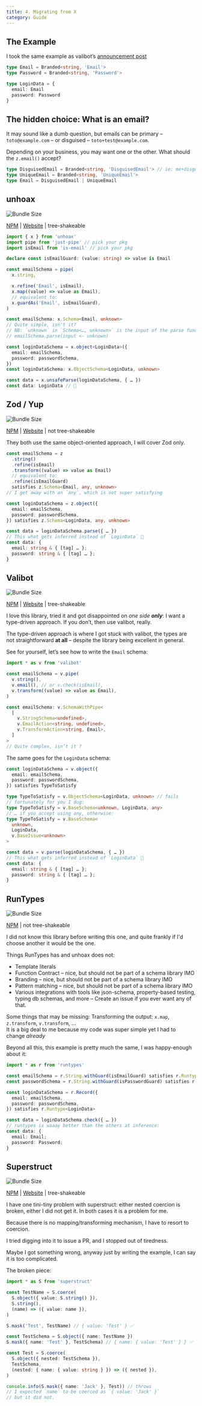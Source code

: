 ```yaml
---
title: 4. Migrating from X
category: Guide
---
```


## The Example

I took the same example as valibot’s [announcement post](https://www.builder.io/blog/introducing-valibot)

```ts
type Email = Branded<string, 'Email'>
type Password = Branded<string, 'Password'>

type LoginData = {
  email: Email
  password: Password
}
```

## The hidden choice: What is an email?

It may sound like a dumb question, but emails can be primary – `toto@example.com` – or disguised – `toto+test@example.com`.

Depending on your business, you may want one or the other. What should the `z.email()` accept?

```ts
type DisguisedEmail = Branded<string, 'DisguisedEmail'> // ie: me+disguisement@gmail.com
type UniqueEmail = Branded<string, 'UniqueEmail'>
type Email = DisguisedEmail | UniqueEmail
```

## unhoax

![Bundle Size](https://deno.bundlejs.com/badge?q=unhoax&treeshake=[{+x+}])

[NPM](https://www.npmjs.com/package/unhoax) | [Website](/) | tree-shakeable

```ts
import { x } from 'unhoax'
import pipe from 'just-pipe' // pick your pkg
import isEmail from 'is-email' // pick your pkg

declare const isEmailGuard: (value: string) => value is Email

const emailSchema = pipe(
  x.string,

  x.refine('Email', isEmail),
  x.map((value) => value as Email),
  // equivalent to:
  x.guardAs('Email', isEmailGuard),
)

const emailSchema: x.Schema<Email, unknown>
// Quite simple, isn't it?
// NB: `unknown` in `Schema<…, unknown>` is the input of the parse function.
// emailSchema.parse(input <- unknown)

const loginDataSchema = x.object<LoginData>({
  email: emailSchema,
  password: passwordSchema,
})
const loginDataSchema: x.ObjectSchema<LoginData, unknown>

const data = x.unsafeParse(loginDataSchema, { … })
const data: LoginData // 🙌
```

## Zod / Yup

![Bundle Size](https://deno.bundlejs.com/badge?q=zod&treeshake=[{+z+}])

[NPM](https://www.npmjs.com/package/zod) | [Website](https://zod.dev/) | not tree-shakeable

They both use the same object-oriented approach, I will cover Zod only.

```ts
const emailSchema = z
  .string()
  .refine(isEmail)
  .transform((value) => value as Email)
  // equivalent to:
  .refine(isEmailGuard)
  satisfies z.Schema<Email, any, unknown>
// I get away with an `any`, which is not super satisfying

const loginDataSchema = z.object({
  email: emailSchema,
  password: passwordSchema,
}) satisfies z.Schema<LoginData, any, unknown>

const data = loginDataSchema.parse({ … })
// This what gets inferred instead of `LoginData` 🤮
const data: {
  email: string & { [tag] … };
  password: string & { [tag] … };
}
```

## Valibot

![Bundle Size](https://deno.bundlejs.com/badge?q=valibot&treeshake=[*])

[NPM](https://www.npmjs.com/package/valibot) | [Website](https://valibot.dev/) | tree-shakeable

I love this library, tried it and got disappointed on _one side **only**_: I want a type-driven approach. If you don’t, then use valibot, really.

The type-driven approach is where I got stuck with valibot, the types are not straightforward **at all** – despite the library being excellent in general.

See for yourself, let’s see how to write the `Email` schema:

```ts
import * as v from 'valibot'

const emailSchema = v.pipe(
  v.string(),
  v.email(), // or v.check(isEmail),
  v.transform((value) => value as Email),
)

const emailSchema: v.SchemaWithPipe<
  [
    v.StringSchema<undefined>,
    v.EmailAction<string, undefined>,
    v.TransformAction<string, Email>,
  ]
>
// Quite complex, isn’t it ?
```

The same goes for the `LoginData` schema:

```ts
const loginDataSchema = v.object({
  email: emailSchema,
  password: passwordSchema,
}) satisfies TypeToSatisfy

type TypeToSatisfy = v.ObjectSchema<LoginData, unknown> // fails
// fortunately for you I dug:
type TypeToSatisfy = v.BaseSchema<unknown, LoginData, any>
// … if you accept using any, otherwise:
type TypeToSatisfy = v.BaseSchema<
  unknown,
  LoginData,
  v.BaseIssue<unknown>
>

const data = v.parse(loginDataSchema, { … })
// This what gets inferred instead of `LoginData` 🤮
const data: {
  email: string & { [tag] … };
  password: string & { [tag] … };
}
```

## RunTypes

![Bundle Size](https://deno.bundlejs.com/badge?q=runtypes&treeshake=[*])

[NPM](https://www.npmjs.com/package/runtypes) | not tree-shakeable

I did not know this library before writing this one, and quite frankly if I'd choose another it would be the one.

Things RunTypes has and unhoax does not:

- Template literals
- Function Contract – nice, but should not be part of a schema library IMO
- Branding – nice, but should not be part of a schema library IMO
- Pattern matching – nice, but should not be part of a schema library IMO
- Various integrations with tools like json-schema, property-based testing, typing db schemas, and more – Create an issue if you ever want any of that.

Some things that may be missing: Transforming the output: `x.map`, `z.transform`, `v.transform`, …<br>
It is a big deal to me because my code was super simple yet I had to change _already_

Beyond all this, this example is pretty much the same, I was happy-enough about it:

```ts
import * as r from 'runtypes'

const emailSchema = r.String.withGuard(isEmailGuard) satisfies r.Runtype<Email>
const passwordSchema = r.String.withGuard(isPasswordGuard) satisfies r.Runtype<Password>

const loginDataSchema = r.Record({
  email: emailSchema,
  password: passwordSchema,
}) satisfies r.Runtype<LoginData>

const data = loginDataSchema.check({ … })
// runtypes is waaay better than the others at inference:
const data: {
  email: Email;
  password: Password;
}
```

## Superstruct

![Bundle Size](https://deno.bundlejs.com/badge?q=superstruct&treeshake=[*])

[NPM](https://www.npmjs.com/package/superstruct) | [Website](https://superstruct.js.org/) | tree-shakeable

I have one tini-tiny problem with superstruct: either nested coercion is broken, either I did not get it. In both cases it is a problem for me.

Because there is no mapping/transforming mechanism, I have to resort to coercion.

I tried digging into it to issue a PR, and I stopped out of tiredness.

Maybe I got something wrong, anyway just by writing the example, I can say it is too complicated.

The broken piece:

```ts
import * as S from 'superstruct'

const TestName = S.coerce(
  S.object({ value: S.string() }),
  S.string(),
  (name) => ({ value: name }),
)

S.mask('Test', TestName) // { value: 'Test' } ✅

const TestSchema = S.object({ name: TestName })
S.mask({ name: 'Test' }, TestSchema) // { name: { value: 'Test' } } ✅

const Test = S.coerce(
  S.object({ nested: TestSchema }),
  TestSchema,
  (nested: { name: { value: string } }) => ({ nested }),
)

console.info(S.mask({ name: 'Jack' }, Test)) // throws
// I expected `name` to be coerced as `{ value: 'Jack' }`
// but it did not.
```
